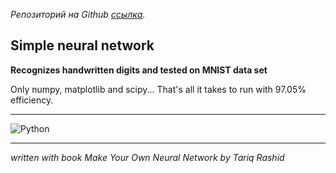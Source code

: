 _Репозиторий на Github [ссылка](https://github.com/JuliaBars/my-first_neural_network)._

## Simple neural network

**Recognizes handwritten digits and tested on MNIST data set**

Only numpy, matplotlib and scipy...
That's all it takes to run with 97.05% efficiency. 


---
![Python](https://img.shields.io/badge/python-3670A0?style=for-the-badge&logo=python&logoColor=ffdd54)

---

_written with book Make Your Own Neural Network by Tariq Rashid_

